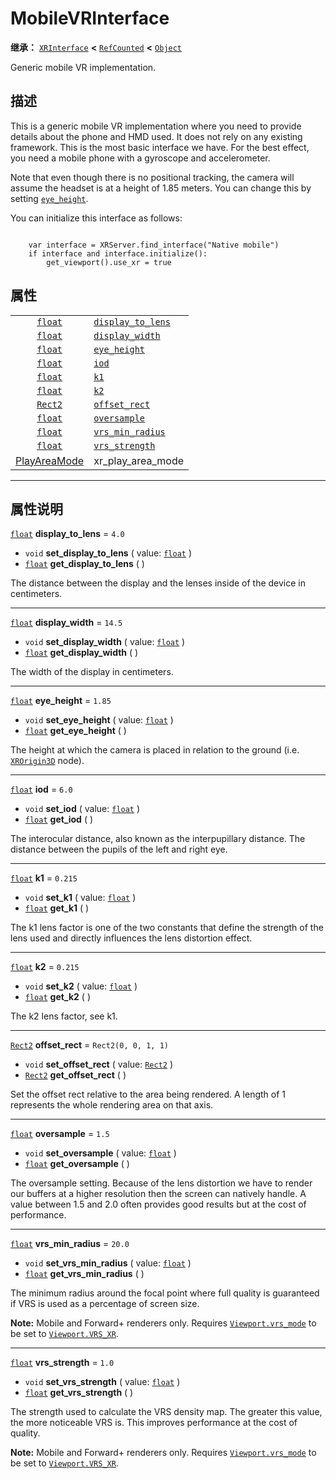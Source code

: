 <!-- ⚠ 请勿编辑本文件 ⚠ -->
<!-- 本文档使用脚本从 WeDot 引擎源码仓库生成。 -->
<!-- 生成脚本：https://github.com/WeDot-Engine/WeDot/tree/master/doc/tools/make_md.py； -->
<!-- 原文件：https://github.com/WeDot-Engine/WeDot/tree/master/modules/mobile_vr/doc_classes/MobileVRInterface.xml。 -->

<div id="_class_mobilevrinterface"></div>

# MobileVRInterface

**继承：** [`XRInterface`](class_xrinterface.md) **<** [`RefCounted`](class_refcounted.md) **<** [`Object`](class_object.md)

Generic mobile VR implementation.

## 描述

This is a generic mobile VR implementation where you need to provide details about the phone and HMD used. It does not rely on any existing framework. This is the most basic interface we have. For the best effect, you need a mobile phone with a gyroscope and accelerometer.

Note that even though there is no positional tracking, the camera will assume the headset is at a height of 1.85 meters. You can change this by setting [`eye_height`](class_mobilevrinterface.md#class_mobilevrinterface_property_eye_height).

You can initialize this interface as follows:

```

    var interface = XRServer.find_interface("Native mobile")
    if interface and interface.initialize():
        get_viewport().use_xr = true
```



## 属性

|||
|:-:|:--|
| [`float`](class_float.md)                      | [`display_to_lens`](class_mobilevrinterface.md#class_mobilevrinterface_property_display_to_lens) | ``4.0``                                                                                              |
| [`float`](class_float.md)                      | [`display_width`](class_mobilevrinterface.md#class_mobilevrinterface_property_display_width)     | ``14.5``                                                                                             |
| [`float`](class_float.md)                      | [`eye_height`](class_mobilevrinterface.md#class_mobilevrinterface_property_eye_height)           | ``1.85``                                                                                             |
| [`float`](class_float.md)                      | [`iod`](class_mobilevrinterface.md#class_mobilevrinterface_property_iod)                         | ``6.0``                                                                                              |
| [`float`](class_float.md)                      | [`k1`](class_mobilevrinterface.md#class_mobilevrinterface_property_k1)                           | ``0.215``                                                                                            |
| [`float`](class_float.md)                      | [`k2`](class_mobilevrinterface.md#class_mobilevrinterface_property_k2)                           | ``0.215``                                                                                            |
| [`Rect2`](class_rect2.md)                      | [`offset_rect`](class_mobilevrinterface.md#class_mobilevrinterface_property_offset_rect)         | ``Rect2(0, 0, 1, 1)``                                                                                |
| [`float`](class_float.md)                      | [`oversample`](class_mobilevrinterface.md#class_mobilevrinterface_property_oversample)           | ``1.5``                                                                                              |
| [`float`](class_float.md)                      | [`vrs_min_radius`](class_mobilevrinterface.md#class_mobilevrinterface_property_vrs_min_radius)   | ``20.0``                                                                                             |
| [`float`](class_float.md)                      | [`vrs_strength`](class_mobilevrinterface.md#class_mobilevrinterface_property_vrs_strength)       | ``1.0``                                                                                              |
| [PlayAreaMode](#enum_xrinterface_playareamode) | xr_play_area_mode                                                                                | ``1`` (overrides [`XRInterface`](class_xrinterface.md#class_xrinterface_property_xr_play_area_mode)) |

<!-- rst-class:: classref-section-separator -->

---

## 属性说明

<div id="_class_mobilevrinterface_property_display_to_lens"></div>

[`float`](class_float.md) **display_to_lens** = ``4.0`` <div id="class_mobilevrinterface_property_display_to_lens"></div>

- `void` **set_display_to_lens** ( value: [`float`](class_float.md) )
- [`float`](class_float.md) **get_display_to_lens** ( )

The distance between the display and the lenses inside of the device in centimeters.

<!-- rst-class:: classref-item-separator -->

---

<div id="_class_mobilevrinterface_property_display_width"></div>

[`float`](class_float.md) **display_width** = ``14.5`` <div id="class_mobilevrinterface_property_display_width"></div>

- `void` **set_display_width** ( value: [`float`](class_float.md) )
- [`float`](class_float.md) **get_display_width** ( )

The width of the display in centimeters.

<!-- rst-class:: classref-item-separator -->

---

<div id="_class_mobilevrinterface_property_eye_height"></div>

[`float`](class_float.md) **eye_height** = ``1.85`` <div id="class_mobilevrinterface_property_eye_height"></div>

- `void` **set_eye_height** ( value: [`float`](class_float.md) )
- [`float`](class_float.md) **get_eye_height** ( )

The height at which the camera is placed in relation to the ground (i.e. [`XROrigin3D`](class_xrorigin3d.md) node).

<!-- rst-class:: classref-item-separator -->

---

<div id="_class_mobilevrinterface_property_iod"></div>

[`float`](class_float.md) **iod** = ``6.0`` <div id="class_mobilevrinterface_property_iod"></div>

- `void` **set_iod** ( value: [`float`](class_float.md) )
- [`float`](class_float.md) **get_iod** ( )

The interocular distance, also known as the interpupillary distance. The distance between the pupils of the left and right eye.

<!-- rst-class:: classref-item-separator -->

---

<div id="_class_mobilevrinterface_property_k1"></div>

[`float`](class_float.md) **k1** = ``0.215`` <div id="class_mobilevrinterface_property_k1"></div>

- `void` **set_k1** ( value: [`float`](class_float.md) )
- [`float`](class_float.md) **get_k1** ( )

The k1 lens factor is one of the two constants that define the strength of the lens used and directly influences the lens distortion effect.

<!-- rst-class:: classref-item-separator -->

---

<div id="_class_mobilevrinterface_property_k2"></div>

[`float`](class_float.md) **k2** = ``0.215`` <div id="class_mobilevrinterface_property_k2"></div>

- `void` **set_k2** ( value: [`float`](class_float.md) )
- [`float`](class_float.md) **get_k2** ( )

The k2 lens factor, see k1.

<!-- rst-class:: classref-item-separator -->

---

<div id="_class_mobilevrinterface_property_offset_rect"></div>

[`Rect2`](class_rect2.md) **offset_rect** = ``Rect2(0, 0, 1, 1)`` <div id="class_mobilevrinterface_property_offset_rect"></div>

- `void` **set_offset_rect** ( value: [`Rect2`](class_rect2.md) )
- [`Rect2`](class_rect2.md) **get_offset_rect** ( )

Set the offset rect relative to the area being rendered. A length of 1 represents the whole rendering area on that axis.

<!-- rst-class:: classref-item-separator -->

---

<div id="_class_mobilevrinterface_property_oversample"></div>

[`float`](class_float.md) **oversample** = ``1.5`` <div id="class_mobilevrinterface_property_oversample"></div>

- `void` **set_oversample** ( value: [`float`](class_float.md) )
- [`float`](class_float.md) **get_oversample** ( )

The oversample setting. Because of the lens distortion we have to render our buffers at a higher resolution then the screen can natively handle. A value between 1.5 and 2.0 often provides good results but at the cost of performance.

<!-- rst-class:: classref-item-separator -->

---

<div id="_class_mobilevrinterface_property_vrs_min_radius"></div>

[`float`](class_float.md) **vrs_min_radius** = ``20.0`` <div id="class_mobilevrinterface_property_vrs_min_radius"></div>

- `void` **set_vrs_min_radius** ( value: [`float`](class_float.md) )
- [`float`](class_float.md) **get_vrs_min_radius** ( )

The minimum radius around the focal point where full quality is guaranteed if VRS is used as a percentage of screen size.

 **Note:** Mobile and Forward+ renderers only. Requires [`Viewport.vrs_mode`](class_viewport.md#class_viewport_property_vrs_mode) to be set to [`Viewport.VRS_XR`](class_viewport.md#class_viewport_constant_vrs_xr).

<!-- rst-class:: classref-item-separator -->

---

<div id="_class_mobilevrinterface_property_vrs_strength"></div>

[`float`](class_float.md) **vrs_strength** = ``1.0`` <div id="class_mobilevrinterface_property_vrs_strength"></div>

- `void` **set_vrs_strength** ( value: [`float`](class_float.md) )
- [`float`](class_float.md) **get_vrs_strength** ( )

The strength used to calculate the VRS density map. The greater this value, the more noticeable VRS is. This improves performance at the cost of quality.

 **Note:** Mobile and Forward+ renderers only. Requires [`Viewport.vrs_mode`](class_viewport.md#class_viewport_property_vrs_mode) to be set to [`Viewport.VRS_XR`](class_viewport.md#class_viewport_constant_vrs_xr).

[^virtual]: 本方法通常需要用户覆盖才能生效。
[^const]: 本方法无副作用，不会修改该实例的任何成员变量。
[^vararg]: 本方法除了能接受在此处描述的参数外，还能够继续接受任意数量的参数。
[^constructor]: 本方法用于构造某个类型。
[^static]: 调用本方法无需实例，可直接使用类名进行调用。
[^operator]: 本方法描述的是使用本类型作为左操作数的有效运算符。
[^bitfield]: 这个值是由下列位标志构成位掩码的整数。
[^void]: 无返回值。
